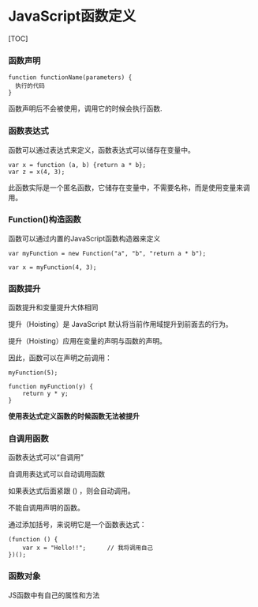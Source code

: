 # JavaScript函数定义



[TOC]

### 函数声明

```
function functionName(parameters) {
  执行的代码
}
```

函数声明后不会被使用，调用它的时候会执行函数.

### 函数表达式

函数可以通过表达式来定义，函数表达式可以储存在变量中。

```
var x = function (a, b) {return a * b};
var z = x(4, 3);
```

此函数实际是一个匿名函数，它储存在变量中，不需要名称，而是使用变量来调用。

### Function()构造函数

函数可以通过内置的JavaScript函数构造器来定义

```
var myFunction = new Function("a", "b", "return a * b");

var x = myFunction(4, 3);
```

### 函数提升

函数提升和变量提升大体相同

提升（Hoisting）是 JavaScript 默认将当前作用域提升到前面去的行为。

提升（Hoisting）应用在变量的声明与函数的声明。

因此，函数可以在声明之前调用：

```
myFunction(5);

function myFunction(y) {
    return y * y;
}
```

**使用表达式定义函数的时候函数无法被提升**

### 自调用函数

函数表达式可以“自调用”

自调用表达式可以自动调用函数

如果表达式后面紧跟 () ，则会自动调用。

不能自调用声明的函数。

通过添加括号，来说明它是一个函数表达式：

```
(function () {
    var x = "Hello!!";      // 我将调用自己
})();
```

### 	函数对象

JS函数中有自己的属性和方法

